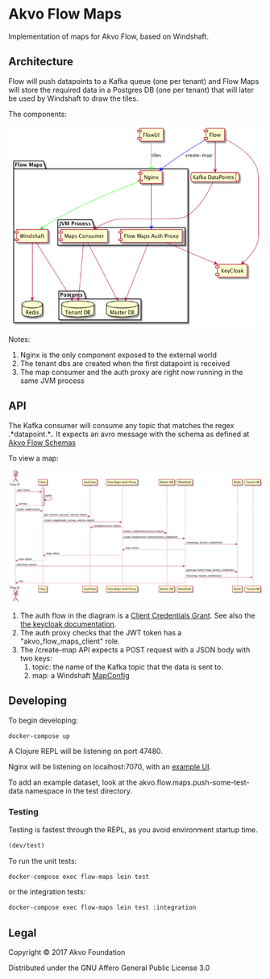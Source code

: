 # Akvo Flow Maps

Implementation of maps for Akvo Flow, based on Windshaft.

## Architecture

Flow will push datapoints to a Kafka queue (one per tenant) and Flow Maps will store the required data in 
a Postgres DB (one per tenant) that will later be used by Windshaft to draw the tiles.

The components:

![Component](doc/components.png)

Notes:

1. Nginx is the only component exposed to the external world
1. The tenant dbs are created when the first datapoint is received
1. The map consumer and the auth proxy are right now running in the same JVM process

## API

The Kafka consumer will consume any topic that matches the regex .\*datapoint.\*.. It expects an avro message with the schema as defined at [Akvo Flow Schemas](https://github.com/akvo/akvo-flow-schemas)

To view a map:
 
![View Map](doc/flow-auth.png)

1. The auth flow in the diagram is a [Client Credentials Grant](https://tools.ietf.org/html/rfc6749#section-4.4). See also the [the keycloak documentation](http://www.keycloak.org/docs/latest/server_admin/index.html#_service_accounts).
1. The auth proxy checks that the JWT token has a "akvo_flow_maps_client" role.
1. The /create-map API expects a POST request with a JSON body with two keys:
   1. topic: the name of the Kafka topic that the data is sent to.
   1. map: a Windshaft [MapConfig](https://github.com/CartoDB/Windshaft/tree/master/doc)

## Developing

To begin developing:

```sh
docker-compose up
```

A Clojure REPL will be listening on port 47480.

Nginx will be listening on localhost:7070, with an [example UI](http://localhost:7070/viewer/).

To add an example dataset, look at the akvo.flow.maps.push-some-test-data namespace in the test directory.

### Testing

Testing is fastest through the REPL, as you avoid environment startup
time.

```clojure
(dev/test)
```

To run the unit tests:

```sh
docker-compose exec flow-maps lein test
```

or the integration tests:

```sh
docker-compose exec flow-maps lein test :integration
```

## Legal

Copyright © 2017 Akvo Foundation

Distributed under the GNU Affero General Public License 3.0